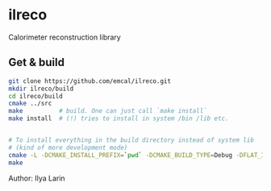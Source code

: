 # ilreco

Calorimeter reconstruction library

## Get & build

```bash
git clone https://github.com/emcal/ilreco.git
mkdir ilreco/build
cd ilreco/build
cmake ../src
make          # build. One can just call `make install` 
make install  # (!) tries to install in system /bin /lib etc.


# To install everything in the build directory instead of system lib
# (kind of more development mode)
cmake -L -DCMAKE_INSTALL_PREFIX=`pwd` -DCMAKE_BUILD_TYPE=Debug -DFLAT_INSTALL=ON ../src
make

```

Author: Ilya Larin


